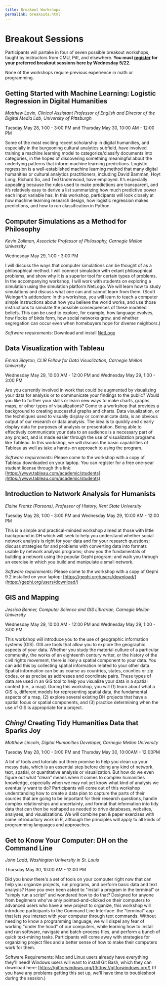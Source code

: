 ```yaml
---
title: Breakout Workshops
permalink: breakouts.html
---
```

# Breakout Sessions
Participants will partake in four of seven possible breakout workshops, taught by instructors from CMU, Pitt, and elsewhere. **You must [register](https://forms.gle/GkwaR937se4qwZRJA) for your preferred breakout sessions here by Wednesday 5/22**. 

None of the workshops require previous experience in math or programming.

## Getting Started with Machine Learning: Logistic Regression in Digital Humanities
_Matthew Lavin, Clinical Assistant Professor of English and Director of the Digital Media Lab, University of Pittsburgh_

Tuesday May 28, 1:00 - 3:00 PM and Thursday May 30, 10:00 AM - 12:00 PM

Some of the most exciting recent scholarship in digital humanities, and especially in the burgeoning cultural analytics subfield, have involved training a machine learning model to  categorize/classify documents into categories, in the hopes of discovering something meaningful about the underlying patterns that inform machine learning predictions. Logistic regression is a well-established machine learning method that many digital humanities or cultural analytics practitioners, including David Bamman, Hoyt Long, Richard So, and Ted Underwood, have employed. It’s especially appealing because the rules used to make predictions are transparent, and it’s relatively easy to derive a list summarizing how much predictive power each input variable has. In this workshop, participants will look closely at how machine learning research design, how logistic regression makes predictions, and how to run classification in Python. 

## Computer Simulations as a Method for Philosophy
_Kevin Zollman, Associate Professor of Philosophy, Carnegie Mellon University_

Wednesday May 29, 1:00 - 3:00 PM

I will discuss the ways that computer simulations can be thought of as a philosophical method.  I will connect simulation with extant philosophical problems, and show why it is a superior tool for certain types of problems.  In the accompanying workshop, I will work with students on exploring a simulation using the simulation platform NetLogo.  We will learn how to study simulations and discuss what one can and cannot learn from them. (Scott Weingart's addendum: In this workshop, you will learn to teach a computer simple instructions about how you believe the world works, and use those instructions to simulate the possible consequences of these modeled beliefs. This can be used to explore, for example, how language evolves, how flocks of birds form, how social networks grow, and whether segregation can occur even when homebuyers hope for diverse neighbors.)

_Software requirements_: Download and install [NetLogo](https://ccl.northwestern.edu/netlogo/download.shtml)

## Data Visualization with Tableau 
_Emma Slayton, CLIR Fellow for Data Visualization, Carnegie Mellon University_

Wednesday May 29, 10:00 AM - 12:00 PM and Wednesday May 29, 1:00 - 3:00 PM

Are you currently involved in work that could be augmented by visualizing your data for analysis or to communicate your findings to the public? Would you like to further your skills or learn new ways to make charts, graphs, maps, or other types of visualizations? Come to a workshop that provides a background to creating successful graphs and charts. Data visualization, or the techniques used to visually display or communicate data, is an obvious output of our research or data analysis. The idea is to quickly and clearly display data for purposes of analysis or presentation. Being able to effectively communicate your data to an audience is a necessary part of any project, and is made easier through the use of visualization programs like Tableau. In this workshop, we will discuss the basic capabilities of Tableau as well as take a hands-on approach to using the program.

_Software requirements_: Please come to the workshop with a copy of Tableau downloaded on your laptop. You can register for a free one-year student license through this link: [https://www.tableau.com/academic/students](https://www.tableau.com/academic/students)

## Introduction to Network Analysis for Humanists
_Elaine Frantz (Parsons), Professor of History, Kent State University_

Tuesday May 28, 1:00 - 3:00 PM and Wednesday May 29, 10:00 AM - 12:00 PM

This is a simple and practical-minded workshop aimed at those with little background in DH which will seek to help you understand whether social network analysis is right for your data and for your research questions; discuss strategies for and problems with converting data into formats usable by network analysis programs; show you the fundamentals of building a network using the popular Gephi program; and walk you through an exercise in which you build and manipulate a small network. 

_Software requirements_: Please come to the workshop with a copy of Gephi 9.2 installed on your laptop: [https://gephi.org/users/download/](https://gephi.org/users/download/)

## GIS and Mapping
_Jessica Benner, Computer Science and GIS Librarian, Carnegie Mellon University_

Wednesday May 29, 10:00 AM - 12:00 PM and Wednesday May 29, 1:00 - 3:00 PM

This workshop will introduce you to the use of geographic information systems (GIS). GIS are tools that allow you to explore the geographic aspects of your data. Whether you study the material culture of a particular community, the works of an eighteenth century writer, or the history of the civil rights movement, there is likely a spatial component to your data. You can add this by collecting spatial information related to your other data. Spatial information can be as coarse as countries, states, counties or zip codes, or as precise as addresses and coordinate pairs. These types of data are used in an GIS tool to help you visualize your data in a spatial context (i.e., a map). During this workshop, you will (1) learn about what a GIS is, different models for representing spatial data, the fundamental aspects of a map, (2) explore several existing DH projects that have a spatial focus or spatial components, and (3) practice determining when the use of GIS is appropriate for a project.

## *Ching!* Creating Tidy Humanities Data that Sparks Joy
_Matthew Lincoln, Digital Humanities Developer, Carnegie Mellon University_

Tuesday May 28, 1:00 - 3:00 PM and Thursday May 30, 10:00AM - 12:00PM

A lot of tools and tutorials out there promise to help you clean up your messy data, which is an essential step before doing any kind of network, text, spatial, or quantitative analysis or visualization. But how do we even figure out what “clean” means when it comes to complex humanities knowledge, especially when we may not yet know what kind of analysis we eventually want to do? Participants will come out of this workshop understanding how to create a data plan to capture the parts of their sources that are going to be important for their research questions, handle complex relationships and uncertainty, and format that information into tidy data that can then be reshaped as needed to drive databases, websites, analyses, and visualizations. We will combine pen & paper exercises with some introductory work in R, although the principles will apply to all kinds of programming languages and approaches.

## Get to Know Your Computer: DH on the Command Line
_John Ladd, Washington University in St. Louis_

Thursday May 30, 10:00 AM - 12:00 PM

Did you know there's a set of tools on your computer right now that can help you organize projects, run programs, and perform basic data and text analysis? Have you ever been asked to "install a program in the terminal" or "simply run a script" and wondered how to do that? Designed for anyone from beginners who've only pointed-and-clicked on their computers to advanced users who have a new project to organize, this workshop will introduce participants to the Command Line Interface: the "terminal" app that lets you interact with your computer through text commands. Without needing to know a programming language, we will dispel any fear of working "under the hood" of our computers, while learning how to install and run software, navigate and batch-process files, and perform a bunch of quick text-mining tasks. Participants will come away with strategies for organizing project files and a better sense of how to make their computers work for them.

Software Requirements: Mac and Linux users already have everything they'll need! Windows users will want to install Git Bash, which they can download here: [https://gitforwindows.org/](https://gitforwindows.org/) (If you have any problems getting this set up, we'll have time to troubleshoot during the session.)


